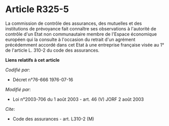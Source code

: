 # Article R325-5

La commission de contrôle des assurances, des mutuelles et des institutions de prévoyance fait connaître ses observations à
l'autorité de contrôle d'un Etat non communautaire membre de l'Espace économique européen qui la consulte à l'occasion du
retrait d'un agrément précédemment accordé dans cet Etat à une entreprise française visée au 1° de l'article L. 310-2 du code
des assurances.

**Liens relatifs à cet article**

_Codifié par_:

  - Décret n°76-666 1976-07-16

_Modifié par_:

  - Loi n°2003-706 du 1 août 2003 - art. 46 (V) JORF 2 août 2003

_Cite_:

  - Code des assurances - art. L310-2 (M)
